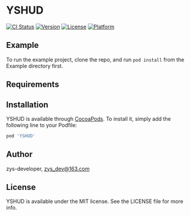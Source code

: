 # YSHUD

[![CI Status](https://img.shields.io/travis/zys-developer/YSHUD.svg?style=flat)](https://travis-ci.org/zys-developer/YSHUD)
[![Version](https://img.shields.io/cocoapods/v/YSHUD.svg?style=flat)](https://cocoapods.org/pods/YSHUD)
[![License](https://img.shields.io/cocoapods/l/YSHUD.svg?style=flat)](https://cocoapods.org/pods/YSHUD)
[![Platform](https://img.shields.io/cocoapods/p/YSHUD.svg?style=flat)](https://cocoapods.org/pods/YSHUD)

## Example

To run the example project, clone the repo, and run `pod install` from the Example directory first.

## Requirements

## Installation

YSHUD is available through [CocoaPods](https://cocoapods.org). To install
it, simply add the following line to your Podfile:

```ruby
pod 'YSHUD'
```

## Author

zys-developer, zys_dev@163.com

## License

YSHUD is available under the MIT license. See the LICENSE file for more info.
